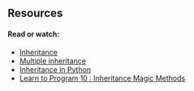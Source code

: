 ## Resources
#### Read or watch:

 - [Inheritance](https://docs.python.org/3/tutorial/classes.html#inheritance)
 - [Multiple inheritance](https://docs.python.org/3/tutorial/classes.html#multiple-inheritance)
 - [Inheritance in Python](https://www.geeksforgeeks.org/inheritance-in-python/)
 - [Learn to Program 10 : Inheritance Magic Methods](https://www.youtube.com/watch?v=d8kCdLCi6Lk)

